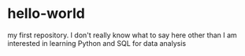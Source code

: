 # hello-world
my first repository. I don't really know what to say here other than I am interested in learning Python and SQL for data analysis
